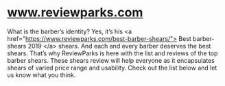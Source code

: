 # www.reviewparks.com
What is the barber’s identity?    Yes, it’s his  &lt;a href="https://www.reviewparks.com/best-barber-shears/">  Best barber-shears 2019 &lt;/a> shears. And each and  every barber deserves the best shears.    That’s why ReviewParks is here with  the list and reviews of the top barber shears. These shears review will help  everyone as it encapsulates shears of varied price range and usability.    Check out the list below and let us  know what you think.
